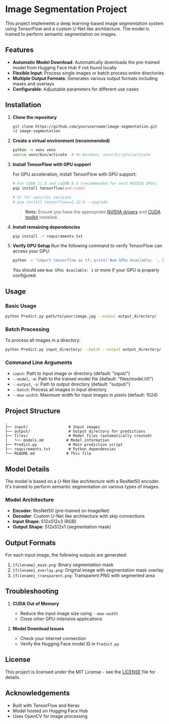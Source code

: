 # Image Segmentation Project

This project implements a deep learning-based image segmentation system using TensorFlow and a custom U-Net like architecture. The model is trained to perform semantic segmentation on images.

## Features

- **Automatic Model Download**: Automatically downloads the pre-trained model from Hugging Face Hub if not found locally
- **Flexible Input**: Process single images or batch process entire directories
- **Multiple Output Formats**: Generates various output formats including masks and overlays
- **Configurable**: Adjustable parameters for different use cases

## Installation

1. **Clone the repository**
   ```bash
   git clone https://github.com/yourusername/image-segmentation.git
   cd image-segmentation
   ```

2. **Create a virtual environment (recommended)**
   ```bash
   python -m venv venv
   source venv/bin/activate  # On Windows: venv\Scripts\activate
   ```

3. **Install TensorFlow with GPU support**
   
   For GPU acceleration, install TensorFlow with GPU support:
   
   ```bash
   # For CUDA 11.8 and cuDNN 8.6 (recommended for most NVIDIA GPUs)
   pip install tensorflow[and-cuda]
   
   # Or for specific versions
   # pip install tensorflow==2.12.0 --upgrade
   ```
   
   > **Note**: Ensure you have the appropriate [NVIDIA drivers](https://www.nvidia.com/Download/index.aspx) and [CUDA toolkit](https://developer.nvidia.com/cuda-toolkit) installed.

4. **Install remaining dependencies**
   ```bash
   pip install -r requirements.txt
   ```

5. **Verify GPU Setup**
   Run the following command to verify TensorFlow can access your GPU:
   ```bash
   python -c "import tensorflow as tf; print('Num GPUs Available: ', len(tf.config.list_physical_devices('GPU')))"
   ```
   You should see `Num GPUs Available: 1` or more if your GPU is properly configured.

## Usage

### Basic Usage

```bash
python Predict.py path/to/your/image.jpg --output output_directory/
```

### Batch Processing

To process all images in a directory:

```bash
python Predict.py input_directory/ --batch --output output_directory/
```

### Command Line Arguments

- `input`: Path to input image or directory (default: "input/")
- `--model`, `-m`: Path to the trained model file (default: "files/model.h5")
- `--output`, `-o`: Path to output directory (default: "output/")
- `--batch`: Process all images in input directory
- `--max-width`: Maximum width for input images in pixels (default: 1024)

## Project Structure

```
.
├── input/                  # Input images
├── output/                 # Output directory for predictions
├── files/                  # Model files (automatically created)
│   └── models.md          # Model information
├── Predict.py              # Main prediction script
├── requirements.txt        # Python dependencies
└── README.md              # This file
```

## Model Details

The model is based on a U-Net like architecture with a ResNet50 encoder. It's trained to perform semantic segmentation on various types of images.

### Model Architecture

- **Encoder**: ResNet50 (pre-trained on ImageNet)
- **Decoder**: Custom U-Net like architecture with skip connections
- **Input Shape**: 512x512x3 (RGB)
- **Output Shape**: 512x512x1 (segmentation mask)

## Output Formats

For each input image, the following outputs are generated:

1. `{filename}_mask.png`: Binary segmentation mask
2. `{filename}_overlay.png`: Original image with segmentation mask overlay
3. `{filename}_transparent.png`: Transparent PNG with segmented area

## Troubleshooting

1. **CUDA Out of Memory**
   - Reduce the input image size using `--max-width`
   - Close other GPU-intensive applications

2. **Model Download Issues**
   - Check your internet connection
   - Verify the Hugging Face model ID in `Predict.py`

## License

This project is licensed under the MIT License - see the [LICENSE](LICENSE) file for details.

## Acknowledgements

- Built with TensorFlow and Keras
- Model hosted on Hugging Face Hub
- Uses OpenCV for image processing
